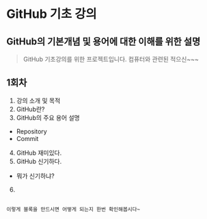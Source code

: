 # GitHub 기초 강의
## GitHub의 기본개념 및 용어에 대한 이해를 위한 설명

> GitHub 기초강의를 위한 프로젝트입니다. 컴퓨터와 관련된 적으신~~~

## 1회차
1. 강의 소개 및 목적
2. GitHub란?
3. GitHub의 주요 용어 설명
* Repository
* Commit


4. GitHub 재미있다.
5. GitHub 신기하다.
* 뭐가 신기하냐?

6.
```

이렇게 블록을 만드시면 어떻게 되는지 한번 확인해봅시다~

```